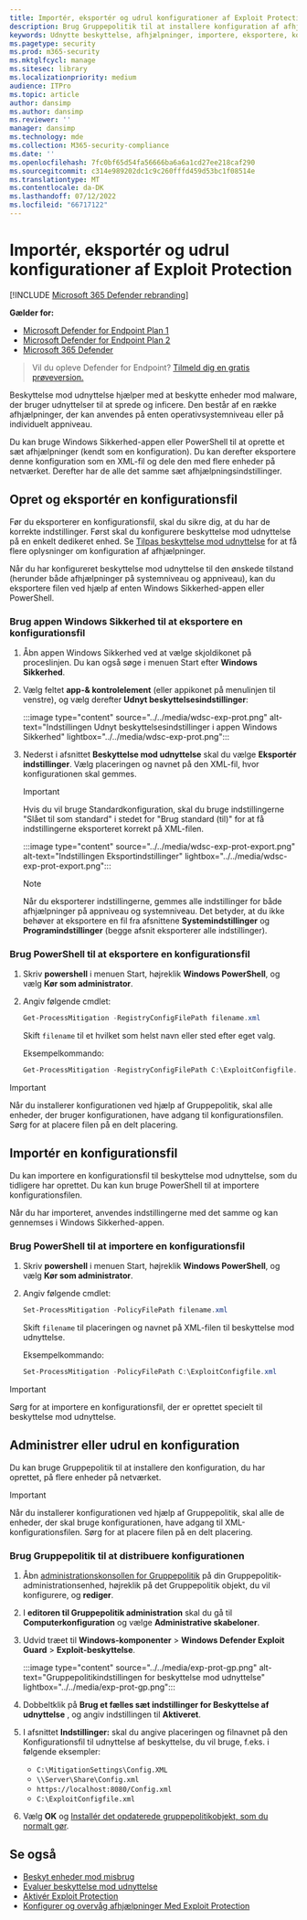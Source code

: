 ```yaml
---
title: Importér, eksportér og udrul konfigurationer af Exploit Protection
description: Brug Gruppepolitik til at installere konfiguration af afhjælpninger.
keywords: Udnytte beskyttelse, afhjælpninger, importere, eksportere, konfigurere, konvertere, konvertere, installere, installere
ms.pagetype: security
ms.prod: m365-security
ms.mktglfcycl: manage
ms.sitesec: library
ms.localizationpriority: medium
audience: ITPro
ms.topic: article
author: dansimp
ms.author: dansimp
ms.reviewer: ''
manager: dansimp
ms.technology: mde
ms.collection: M365-security-compliance
ms.date: ''
ms.openlocfilehash: 7fc0bf65d54fa56666ba6a6a1cd27ee218caf290
ms.sourcegitcommit: c314e989202dc1c9c260fffd459d53bc1f08514e
ms.translationtype: MT
ms.contentlocale: da-DK
ms.lasthandoff: 07/12/2022
ms.locfileid: "66717122"
---
```

# <a name="import-export-and-deploy-exploit-protection-configurations"></a>Importér, eksportér og udrul konfigurationer af Exploit Protection

[!INCLUDE [Microsoft 365 Defender rebranding](../../includes/microsoft-defender.md)]


**Gælder for:**
- [Microsoft Defender for Endpoint Plan 1](https://go.microsoft.com/fwlink/p/?linkid=2154037)
- [Microsoft Defender for Endpoint Plan 2](https://go.microsoft.com/fwlink/p/?linkid=2154037)
- [Microsoft 365 Defender](https://go.microsoft.com/fwlink/?linkid=2118804)

> Vil du opleve Defender for Endpoint? [Tilmeld dig en gratis prøveversion.](https://signup.microsoft.com/create-account/signup?products=7f379fee-c4f9-4278-b0a1-e4c8c2fcdf7e&ru=https://aka.ms/MDEp2OpenTrial?ocid=docs-wdatp-exposedapis-abovefoldlink)

Beskyttelse mod udnyttelse hjælper med at beskytte enheder mod malware, der bruger udnyttelser til at sprede og inficere. Den består af en række afhjælpninger, der kan anvendes på enten operativsystemniveau eller på individuelt appniveau.

Du kan bruge Windows Sikkerhed-appen eller PowerShell til at oprette et sæt afhjælpninger (kendt som en konfiguration). Du kan derefter eksportere denne konfiguration som en XML-fil og dele den med flere enheder på netværket. Derefter har de alle det samme sæt afhjælpningsindstillinger.

## <a name="create-and-export-a-configuration-file"></a>Opret og eksportér en konfigurationsfil

Før du eksporterer en konfigurationsfil, skal du sikre dig, at du har de korrekte indstillinger. Først skal du konfigurere beskyttelse mod udnyttelse på en enkelt dedikeret enhed. Se [Tilpas beskyttelse mod udnyttelse](customize-exploit-protection.md) for at få flere oplysninger om konfiguration af afhjælpninger.

Når du har konfigureret beskyttelse mod udnyttelse til den ønskede tilstand (herunder både afhjælpninger på systemniveau og appniveau), kan du eksportere filen ved hjælp af enten Windows Sikkerhed-appen eller PowerShell.

### <a name="use-the-windows-security-app-to-export-a-configuration-file"></a>Brug appen Windows Sikkerhed til at eksportere en konfigurationsfil

1. Åbn appen Windows Sikkerhed ved at vælge skjoldikonet på proceslinjen. Du kan også søge i menuen Start efter **Windows Sikkerhed**.

2. Vælg feltet **app-& kontrolelement** (eller appikonet på menulinjen til venstre), og vælg derefter **Udnyt beskyttelsesindstillinger**:

   :::image type="content" source="../../media/wdsc-exp-prot.png" alt-text="Indstillingen Udnyt beskyttelsesindstillinger i appen Windows Sikkerhed" lightbox="../../media/wdsc-exp-prot.png":::

3. Nederst i afsnittet **Beskyttelse mod udnyttelse** skal du vælge **Eksportér indstillinger**. Vælg placeringen og navnet på den XML-fil, hvor konfigurationen skal gemmes.

    > [!IMPORTANT]
    > Hvis du vil bruge Standardkonfiguration, skal du bruge indstillingerne "Slået til som standard" i stedet for "Brug standard (til)" for at få indstillingerne eksporteret korrekt på XML-filen.

      :::image type="content" source="../../media/wdsc-exp-prot-export.png" alt-text="Indstillingen Eksportindstillinger" lightbox="../../media/wdsc-exp-prot-export.png":::

    > [!NOTE]
    > Når du eksporterer indstillingerne, gemmes alle indstillinger for både afhjælpninger på appniveau og systemniveau. Det betyder, at du ikke behøver at eksportere en fil fra afsnittene **Systemindstillinger** og **Programindstillinger** (begge afsnit eksporterer alle indstillinger).

### <a name="use-powershell-to-export-a-configuration-file"></a>Brug PowerShell til at eksportere en konfigurationsfil

1. Skriv **powershell** i menuen Start, højreklik **Windows PowerShell**, og vælg **Kør som administrator**.
2. Angiv følgende cmdlet:

    ```PowerShell
    Get-ProcessMitigation -RegistryConfigFilePath filename.xml
    ```

    Skift `filename` til et hvilket som helst navn eller sted efter eget valg.

    Eksempelkommando:

    ```powershell
    Get-ProcessMitigation -RegistryConfigFilePath C:\ExploitConfigfile.xml
    ```

> [!IMPORTANT]
> Når du installerer konfigurationen ved hjælp af Gruppepolitik, skal alle enheder, der bruger konfigurationen, have adgang til konfigurationsfilen. Sørg for at placere filen på en delt placering.

## <a name="import-a-configuration-file"></a>Importér en konfigurationsfil

Du kan importere en konfigurationsfil til beskyttelse mod udnyttelse, som du tidligere har oprettet. Du kan kun bruge PowerShell til at importere konfigurationsfilen.

Når du har importeret, anvendes indstillingerne med det samme og kan gennemses i Windows Sikkerhed-appen.

### <a name="use-powershell-to-import-a-configuration-file"></a>Brug PowerShell til at importere en konfigurationsfil

1. Skriv **powershell** i menuen Start, højreklik **Windows PowerShell**, og vælg **Kør som administrator**.
2. Angiv følgende cmdlet:

    ```PowerShell
    Set-ProcessMitigation -PolicyFilePath filename.xml
    ```

    Skift `filename` til placeringen og navnet på XML-filen til beskyttelse mod udnyttelse.

    Eksempelkommando:

    ```powershell
    Set-ProcessMitigation -PolicyFilePath C:\ExploitConfigfile.xml
    ```

> [!IMPORTANT]
> Sørg for at importere en konfigurationsfil, der er oprettet specielt til beskyttelse mod udnyttelse.

## <a name="manage-or-deploy-a-configuration"></a>Administrer eller udrul en konfiguration

Du kan bruge Gruppepolitik til at installere den konfiguration, du har oprettet, på flere enheder på netværket.

> [!IMPORTANT]
> Når du installerer konfigurationen ved hjælp af Gruppepolitik, skal alle de enheder, der skal bruge konfigurationen, have adgang til XML-konfigurationsfilen. Sørg for at placere filen på en delt placering.

### <a name="use-group-policy-to-distribute-the-configuration"></a>Brug Gruppepolitik til at distribuere konfigurationen

1. Åbn [administrationskonsollen for Gruppepolitik](/previous-versions/windows/desktop/gpmc/group-policy-management-console-portal) på din Gruppepolitik-administrationsenhed, højreklik på det Gruppepolitik objekt, du vil konfigurere, og **rediger**.

2. I **editoren til Gruppepolitik administration** skal du gå til **Computerkonfiguration** og vælge **Administrative skabeloner**.

3. Udvid træet til **Windows-komponenter** \> **Windows Defender Exploit Guard** \> **Exploit-beskyttelse**.

    :::image type="content" source="../../media/exp-prot-gp.png" alt-text="Gruppepolitikindstillingen for beskyttelse mod udnyttelse" lightbox="../../media/exp-prot-gp.png":::

4. Dobbeltklik på **Brug et fælles sæt indstillinger for Beskyttelse af udnyttelse** , og angiv indstillingen til **Aktiveret**.

5. I afsnittet **Indstillinger:** skal du angive placeringen og filnavnet på den Konfigurationsfil til udnyttelse af beskyttelse, du vil bruge, f.eks. i følgende eksempler:

    - `C:\MitigationSettings\Config.XML`
    - `\\Server\Share\Config.xml`
    - `https://localhost:8080/Config.xml`
    - `C:\ExploitConfigfile.xml`

6. Vælg **OK** og [Installér det opdaterede gruppepolitikobjekt, som du normalt gør](/windows/win32/srvnodes/group-policy).

## <a name="see-also"></a>Se også

- [Beskyt enheder mod misbrug](exploit-protection.md)
- [Evaluer beskyttelse mod udnyttelse](evaluate-exploit-protection.md)
- [Aktivér Exploit Protection](enable-exploit-protection.md)
- [Konfigurer og overvåg afhjælpninger Med Exploit Protection](customize-exploit-protection.md)
